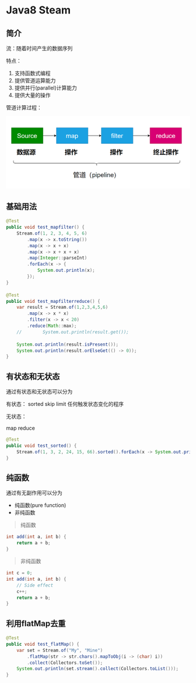 # Java8 Steam

## 简介

流：随着时间产生的数据序列

特点：

1. 支持函数式编程
2. 提供管道运算能力
3. 提供并行(parallel)计算能力
4. 提供大量的操作



管道计算过程：

![image-20220512204554007](images/image-20220512204554007.png)



## 基础用法

```java
@Test
public void test_mapfilter() {
    Stream.of(1, 2, 3, 4, 5, 6)
        .map(x -> x.toString())
        .map(x -> x + x)
        .map(x -> x + x + x)
        .map(Integer::parseInt)
        .forEach(x -> {
            System.out.println(x);
        });
}

@Test
public void test_mapfilterreduce() {
    var result = Stream.of(1,2,3,4,5,6)
        .map(x -> x * x)
        .filter(x -> x < 20)
        .reduce(Math::max);
    //        System.out.println(result.get());

    System.out.println(result.isPresent());
    System.out.println(result.orElseGet(() -> 0));
}
```



## 有状态和无状态

通过有状态和无状态可以分为

有状态：
sorted
skip
limit
任何触发状态变化的程序



无状态：

map
reduce

```java
@Test
public void test_sorted() {
    Stream.of(1, 3, 2, 24, 15, 66).sorted().forEach(x -> System.out.println(x));
}
```



## 纯函数

通过有无副作用可以分为

* 纯函数(pure function)
* 非纯函数

> 纯函数

```java
int add(int a, int b) {
    return a + b;
}
```

> 非纯函数

```java
int c = 0;
int add(int a, int b) {
    // Side effect
    c++;
    return a + b;
}
```



## 利用flatMap去重

```java
@Test
public void test_flatMap() {
    var set = Stream.of("My", "Mine")
        .flatMap(str -> str.chars().mapToObj(i -> (char) i))
        .collect(Collectors.toSet());
    System.out.println(set.stream().collect(Collectors.toList()));
}
```

